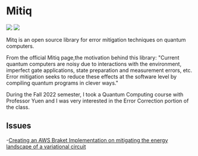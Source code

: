 # Mitiq


[![](https://img.shields.io/badge/Mitiq-docs-green)](https://mitiq.readthedocs.io/en/stable/)
[![](https://img.shields.io/badge/Mitiq-repo-blue)](https://github.com/unitaryfund/mitiq)

Mitq is an open source library for error mitigation techniques on quantum computers.

From the official Mitiq page,the motivation behind this library: "Current quantum computers are noisy due to interactions with the environment, imperfect gate applications, state preparation and measurement errors, etc. Error mitigation seeks to reduce these effects at the software level by compiling quantum programs in clever ways."

During the Fall 2022 semester, I took a Quantum Computing course with Professor Yuen and I was very interested in the Error Correction portion of the class. 

## Issues

-[Creating an AWS Braket Implementation on mitigating the energy landscape of a variational circuit](https://github.com/unitaryfund/mitiq/issues/1332)


